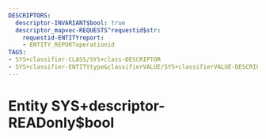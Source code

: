 ```yaml
---
DESCRIPTORS:
  descriptor-INVARIANT$bool: true
  descriptor_mapvec-REQUESTS^requestid$str:
    requestid-ENTITYreport:
    - ENTITY_REPORToperationid
TAGS:
- SYS+classifier-CLASS/SYS+class-DESCRIPTOR
- SYS+classifier-ENTITYtype&classifierVALUE/SYS+classifierVALUE-DESCRIPTOR
---
```

# Entity SYS+descriptor-READonly$bool


